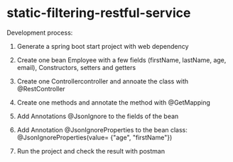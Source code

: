 # static-filtering-restful-service
Development process:

1. Generate a spring boot start project with web dependency

2. Create one bean Employee with a few fields (firstName, lastName, age, email), Constructors, setters and getters

3. Create one Controllercontroller and annoate the class with @RestController

4. Create one methods and annotate the method with @GetMapping

5. Add Annotations @JsonIgnore to the fields of the bean

6. Add Annotation @JsonIgnoreProperties to the bean class: @JsonIgnoreProperties(value= {"age", "firstName"})

7. Run the project and check the result with postman
